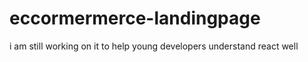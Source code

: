 # eccormermerce-landingpage
i am still working on it to help young developers understand react well
